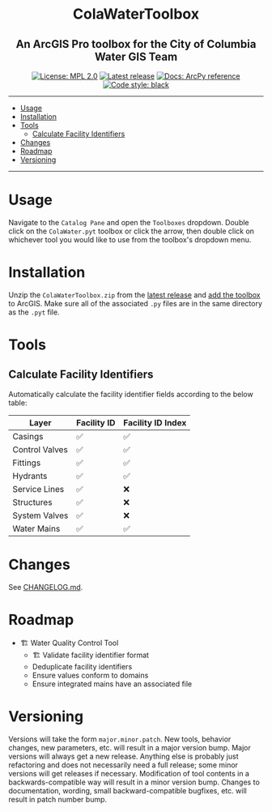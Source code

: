 ﻿<h1 align="center">ColaWaterToolbox</h1>
<h2 align="center">An ArcGIS Pro toolbox for the City of Columbia Water GIS Team</h2>
<p align="center">
<a href="https://opensource.org/licenses/MPL-2.0"><img alt="License: MPL 2.0" src="https://img.shields.io/badge/license-MPL_2.0-brightgreen"></a>
<a href="https://github.com/felix-quark/ColaWaterToolbox/releases"><img alt="Latest release" src="https://img.shields.io/github/v/release/felix-quark/ColaWaterToolbox"></a>
<a href="https://pro.arcgis.com/en/pro-app/latest/arcpy/main/arcgis-pro-arcpy-reference.htm"><img alt="Docs: ArcPy reference" src="https://img.shields.io/badge/docs-ArcPy%20reference-purple"></a>
<a href="https://github.com/psf/black"><img alt="Code style: black" src="https://img.shields.io/badge/code%20style-black-000000"></a>
</p>

---

- [Usage](#usage)
- [Installation](#installation)
- [Tools](#tools)
    - [Calculate Facility Identifiers](#calculate-facility-identifiers)
- [Changes](#changes)
- [Roadmap](#roadmap)
- [Versioning](#versioning)

---

# Usage

Navigate to the `Catalog Pane` and open the `Toolboxes` dropdown.
Double click on the `ColaWater.pyt` toolbox or click the arrow,
then double click on whichever tool you would like to use from the toolbox's dropdown menu.

# Installation

Unzip the `ColaWaterToolbox.zip`
from the [latest release](https://github.com/felix-quark/ColaWaterToolbox/releases)
and [add the toolbox](https://pro.arcgis.com/en/pro-app/latest/help/projects/connect-to-a-toolbox.htm) 
to ArcGIS. Make sure all of the associated `.py` files are in the same directory as the `.pyt` file.

# Tools

## Calculate Facility Identifiers

Automatically calculate the facility identifier fields according to the below table:

|     Layer      | Facility ID | Facility ID Index |
|----------------|-------------|-------------------|
| Casings        |     ✅     |         ✅        |
| Control Valves |     ✅     |         ✅        |
| Fittings       |     ✅     |         ✅        |
| Hydrants       |     ✅     |         ✅        |
| Service Lines  |     ✅     |         ❌        |
| Structures     |     ✅     |         ❌        |
| System Valves  |     ✅     |         ❌        |
| Water Mains    |     ✅     |         ✅        |

# Changes

See [CHANGELOG.md](https://github.com/felix-quark/ColaWaterToolbox/blob/main/CHANGELOG.md).

# Roadmap

- 🏗 Water Quality Control Tool
    - 🏗 Validate facility identifier format
    - Deduplicate facility identifiers
    - Ensure values conform to domains
    - Ensure integrated mains have an associated file

# Versioning

Versions will take the form `major.minor.patch`.
New tools, behavior changes, new parameters, etc. will result in a major version bump.
Major versions will always get a new release. 
Anything else is probably just refactoring and does not necessarily need a full release; 
some minor versions will get releases if necessary.
Modification of tool contents in a backwards-compatible way will result in a minor version bump.
Changes to documentation, wording, small backward-compatible bugfixes, etc. will result in patch number bump.
